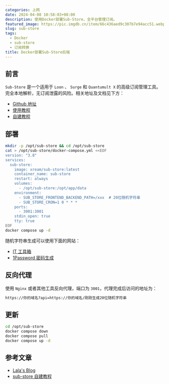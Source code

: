 ```yaml
---
categories: 上网
date: 2024-04-08 10:58:03+08:00
description: 使用Docker部署Sub-Store，全平台管理订阅。
featured_image: https://pic.imgdb.cn/item/66c436aed9c307b7e94acc51.webp
slug: sub-store
tags:
  - Docker
  - sub-store
  - 订阅转换
title: Docker部署Sub-Store后端
---
```

## 前言
`Sub-Store` 是一个适用于 `Loon` 、 `Surge` 和 `Quantumult X` 的高级订阅管理工具。完全本地解析，无订阅泄露的风险。相关地址及文档见下方：
-  [Github 地址](https://github.com/sub-store-org/Sub-Store)
-  [使用教程](https://www.notion.so/Sub-Store-6259586994d34c11a4ced5c406264b46)
-  [自建教程](https://xream.notion.site/Sub-Store-Docker-8efc1aea40fa431b9a562b78994e7fb8)
## 部署
```bash
mkdir -p /opt/sub-store && cd /opt/sub-store
cat > /opt/sub-store/docker-compose.yml <<EOF
version: "3.8"
services:
  sub-store:
    image: xream/sub-store:latest
    container_name: sub-store
    restart: always
    volumes:
      - /opt/sub-store:/opt/app/data
    environment:
      - SUB_STORE_FRONTEND_BACKEND_PATH=/xxx  # 20位随机字符串  
      - SUB_STORE_CRON=1 0 * * * 
    ports:
      - 3001:3001
    stdin_open: true
    tty: true
EOF
docker compose up -d
```
随机字符串生成可以使用下面的网站：
- [IT 工具箱](https://www.ittools.top/token-generator?length=20)
- [1Password 密码生成](https://1password.com/zh-cn/password-generator)
## 反向代理
使用 `Nginx` 或者其他工具反向代理，端口为 `3001`，代理完成后访问的地址为：
```bash
https://你的域名?api=https://你的域名/刚刚生成20位随机字符串
```
## 更新
```bash
cd /opt/sub-store
docker compose down
docker compose pull
docker compose up -d
```
## 参考文章
- [Lala's Blog](https://blog.lalalayyds.top/archives/e6d1a885-603f-4ef9-9cf2-26c411bb619d)
- [sub-store 自建教程](https://xream.notion.site/Sub-Store-Docker-8efc1aea40fa431b9a562b78994e7fb8)